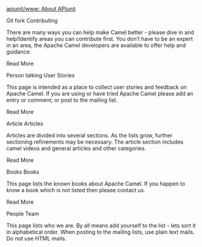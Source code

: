 [apiunit/www: About APIunit](https://github.com/apiunit/www)




Git fork
Contributing

There are many ways you can help make Camel better - please dive in and help!Identify areas you can contribute first. You don’t have to be an expert in an area, the Apache Camel developers are available to offer help and guidance.

Read More

Person talking
User Stories

This page is intended as a place to collect user stories and feedback on Apache Camel. If you are using or have tried Apache Camel please add an entry or comment; or post to the mailing list.

Read More

Article
Articles

Articles are divided into several sections. As the lists grow, further sectioning refinements may be necessary. The article section includes camel videos and general articles and other categories.

Read More

Books
Books

This page lists the known books about Apache Camel. If you happen to know a book which is not listed then please contact us.

Read More

People
Team

This page lists who we are. By all means add yourself to the list - lets sort it in alphabetical order. When posting to the mailing lists, use plain text mails. Do not use HTML mails.

